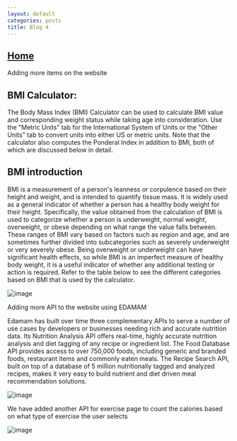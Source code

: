 ```yaml
---
layout: default
categories: posts
title: Blog 4
---
```


## [Home](https://sevak84.github.io/sb.github.io/)

Adding more items on the website 

## BMI Calculator:  
The Body Mass Index (BMI) Calculator can be used to calculate BMI value and corresponding weight status while taking age into consideration. Use the "Metric Units" tab for the International System of Units or the "Other Units" tab to convert units into either US or metric units. Note that the calculator also computes the Ponderal Index in addition to BMI, both of which are discussed below in detail.

## BMI introduction

BMI is a measurement of a person's leanness or corpulence based on their height and weight, and is intended to quantify tissue mass. It is widely used as a general indicator of whether a person has a healthy body weight for their height. Specifically, the value obtained from the calculation of BMI is used to categorize whether a person is underweight, normal weight, overweight, or obese depending on what range the value falls between. These ranges of BMI vary based on factors such as region and age, and are sometimes further divided into subcategories such as severely underweight or very severely obese. Being overweight or underweight can have significant health effects, so while BMI is an imperfect measure of healthy body weight, it is a useful indicator of whether any additional testing or action is required. Refer to the table below to see the different categories based on BMI that is used by the calculator.

![image](https://user-images.githubusercontent.com/70185563/116181528-9d27bb80-a6cf-11eb-9c9f-b2da5cd7c141.png)


Adding more API to the website using EDAMAM 

Edamam has built over time three complementary APIs to serve a number of use cases by developers or businesses needing rich and accurate nutrition data. Its Nutrition Analysis API offers real-time, highly accurate nutrition analysis and diet tagging of any recipe or ingredient list. The Food Database API provides access to over 750,000 foods, including generic and branded foods, restaurant items and commonly eaten meals. The Recipe Search API, built on top of a database of 5 million nutritionally tagged and analyzed recipes, makes it very easy to build nutrient and diet driven meal recommendation solutions. 

![image](https://user-images.githubusercontent.com/70185563/116182057-833aa880-a6d0-11eb-88a4-1c7e0b3b962e.png)

We have added another API for exercise page to count the calories based on what type of exercise the user selects 

![image](https://user-images.githubusercontent.com/70185563/116182290-d876ba00-a6d0-11eb-957e-1de3c6425e2f.png)



